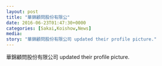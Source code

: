 ```yaml
---
layout: post
title: "華錦顧問股份有限公" 
date: 2016-06-23T01:47:30+0000 
categories: [Sakai,Koishow,News] 
media:
story: "華錦顧問股份有限公司 updated their profile picture."
---
```


華錦顧問股份有限公司 updated their profile picture.


 
